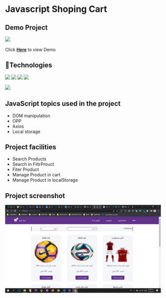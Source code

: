   <h1>Javascript Shoping Cart</h1>
 
  
## Demo Project 
<img src="https://img.shields.io/badge/Netlify-00C7B7?style=for-the-badge&logo=netlify&logoColor=white"> <p>Click <a href="https://shoping-cart-js.netlify.app/"><Strong>Here</strong></a> to view Demo</p>

 
## :wrench:Technologies 
<img src="https://img.shields.io/badge/HTML5-E34F26?style=for-the-badge&logo=html5&logoColor=white"> <img src="https://img.shields.io/badge/CSS3-1572B6?style=for-the-badge&logo=css3&logoColor=white"> <img src="https://img.shields.io/badge/Sass-CC6699?style=for-the-badge&logo=sass&logoColor=white"> <img src="https://img.shields.io/badge/JavaScript-F7DF1E?style=for-the-badge&logo=javascript&logoColor=black">

<img src="https://github-readme-stats.vercel.app/api/top-langs/?username=Dariush-Bakhtvar&theme=blue-green">

## JavaScript topics used in the project
  <ul>
  <li>DOM manipulation</li>
  <li>OPP</li>
  <li>Axios</li>
  <li>Local storage</li>
  </ul>
  
 ## Project facilities
 <ul>
  <li>Search Products</li>
  <li>Search in FiltrProuct</li>
  <li>Fiter Product</li>
  <li>Manage Product in cart</li>
  <li>Manage Product in localStorage</li>
  </ul>
  
## Project screenshot

<img src="https://github.com/Dariush-Bakhtvar/Shoping-cart-js/blob/master/screenshot/Screenshot%20(626).png">

